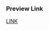 ### Preview Link

[LINK](https://varunuk09.github.io/HTML_PRACTICE_PROJECTS/File%20Downloader%20V1/)
